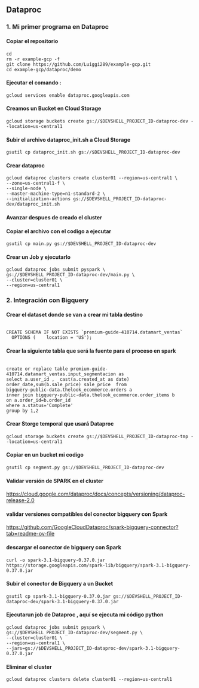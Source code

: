 
## Dataproc

### 1. Mi primer programa en Dataproc

#### Copiar el repositorio 
```
cd
rm -r example-gcp -f
git clone https://github.com/Luiggi289/example-gcp.git  
cd example-gcp/dataproc/demo
```

#### Ejecutar el comando :
```
gcloud services enable dataproc.googleapis.com
```

#### Creamos un Bucket en Cloud Storage
```
gcloud storage buckets create gs://$DEVSHELL_PROJECT_ID-dataproc-dev --location=us-central1
```
#### Subir el archivo dataproc_init.sh a Cloud Storage
```
gsutil cp dataproc_init.sh gs://$DEVSHELL_PROJECT_ID-dataproc-dev
```

#### Crear dataproc 
```
gcloud dataproc clusters create cluster01 --region=us-central1 \
--zone=us-central1-f \
--single-node \
--master-machine-type=n1-standard-2 \
--initialization-actions gs://$DEVSHELL_PROJECT_ID-dataproc-dev/dataproc_init.sh
```




#### Avanzar despues de creado el cluster

#### Copiar el archivo con el codigo a ejecutar
```
gsutil cp main.py gs://$DEVSHELL_PROJECT_ID-dataproc-dev
```

#### Crear un Job y ejecutarlo

```
gcloud dataproc jobs submit pyspark \
gs://$DEVSHELL_PROJECT_ID-dataproc-dev/main.py \
--cluster=cluster01 \
--region=us-central1 
```


### 2. Integración con Bigquery


#### Crear el dataset donde se van a crear mi tabla destino
```

CREATE SCHEMA IF NOT EXISTS `premium-guide-410714.datamart_ventas` 
  OPTIONS (    location = 'US'); 

```

#### Crear la siguiente tabla que será la fuente para el proceso en spark
```

create or replace table premium-guide-410714.datamart_ventas.input_segmentacion as
select a.user_id ,  cast(a.created_at as date) order_date,sum(b.sale_price) sale_price  from 
bigquery-public-data.thelook_ecommerce.orders a
inner join bigquery-public-data.thelook_ecommerce.order_items b 
on a.order_id=b.order_id
where a.status='Complete'
group by 1,2

```
#### Crear Storge temporal que usará Dataproc
```
gcloud storage buckets create gs://$DEVSHELL_PROJECT_ID-dataproc-tmp --location=us-central1
```
#### Copiar en un bucket mi codigo 
```
gsutil cp segment.py gs://$DEVSHELL_PROJECT_ID-dataproc-dev
```

#### Validar versión de SPARK en el cluster

https://cloud.google.com/dataproc/docs/concepts/versioning/dataproc-release-2.0

#### validar versiones compatibles del conector bigquery con Spark

https://github.com/GoogleCloudDataproc/spark-bigquery-connector?tab=readme-ov-file

#### descargar el conector  de bigquery con Spark 

```
curl -o spark-3.1-bigquery-0.37.0.jar https://storage.googleapis.com/spark-lib/bigquery/spark-3.1-bigquery-0.37.0.jar
```

#### Subir el conector de Bigquery a un Bucket
```
gsutil cp spark-3.1-bigquery-0.37.0.jar gs://$DEVSHELL_PROJECT_ID-dataproc-dev/spark-3.1-bigquery-0.37.0.jar
```

#### Ejecutarun job de Dataproc , aquí se ejecuta mi código python 
```
gcloud dataproc jobs submit pyspark \
gs://$DEVSHELL_PROJECT_ID-dataproc-dev/segment.py \
--cluster=cluster01 \
--region=us-central1 \
--jars=gs://$DEVSHELL_PROJECT_ID-dataproc-dev/spark-3.1-bigquery-0.37.0.jar
```


#### Eliminar el cluster
```
gcloud dataproc clusters delete cluster01 --region=us-central1
```



